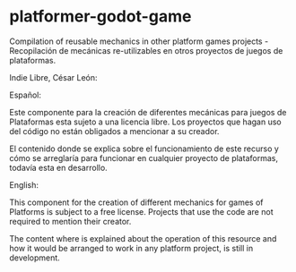 # platformer-godot-game
Compilation of reusable mechanics in other platform games projects - Recopilación de mecánicas re-utilizables en otros proyectos de juegos de plataformas.

Indie Libre, César León:

Español:

Este componente para la creación de diferentes mecánicas para juegos de Plataformas esta sujeto a una licencia libre. 
Los proyectos que hagan uso del código no están obligados a mencionar a su creador.

El contenido donde se explica sobre el funcionamiento de este recurso y cómo se arreglaría para funcionar en 
cualquier proyecto de plataformas, todavía esta en desarrollo.

English:

This component for the creation of different mechanics for games of Platforms is subject to a free license.
Projects that use the code are not required to mention their creator.

The content where is explained about the operation of this resource and how it would be arranged to work in
any platform project, is still in development.
